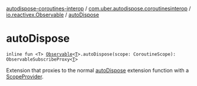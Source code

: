 [autodispose-coroutines-interop](../../index.md) / [com.uber.autodispose.coroutinesinterop](../index.md) / [io.reactivex.Observable](index.md) / [autoDispose](./auto-dispose.md)

# autoDispose

`inline fun <T> `[`Observable`](http://reactivex.io/RxJava/2.x/javadoc/io/reactivex/Observable.html)`<`[`T`](auto-dispose.md#T)`>.autoDispose(scope: CoroutineScope): ObservableSubscribeProxy<`[`T`](auto-dispose.md#T)`>`

Extension that proxies to the normal [autoDispose](#) extension function with a [ScopeProvider](#).

